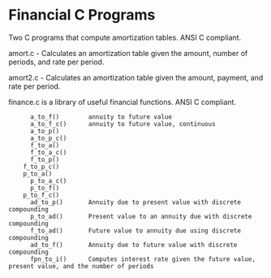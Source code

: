 # Financial C Programs
Two C programs that compute amortization tables.  ANSI C compliant.

amort.c - Calculates an amortization table given the amount, number of periods, and rate per period.

amort2.c - Calculates an amortization table given the amount, payment, and rate per period.

finance.c is a library of useful financial functions.  ANSI C compliant.

		  a_to_f()        annuity to future value
		  a_to_f_c()      annuity to future value, continuous
		  a_to_p()
		  a_to_p_c()
		  f_to_a()
		  f_to_a_c()
		  f_to_p()
	    f_to_p_c()
	    p_to_a()
		  p_to_a_c()
		  p_to_f()
	    p_to_f_c()
		  ad_to_p()       Annuity due to present value with discrete compounding
		  p_to_ad()       Present value to an annuity due with discrete compounding
		  f_to_ad()       Future value to annuity due using discrete compounding
		  ad_to_f()       Annuity due to future value with discrete compounding
		  fpn_to_i()      Computes interest rate given the future value, present value, and the number of periods
